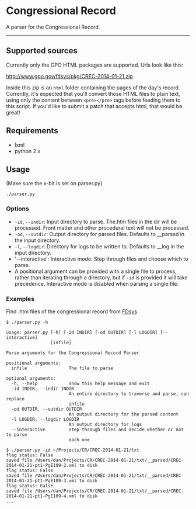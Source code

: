 # Congressional Record

A parser for the Congressional Record.

---

## Supported sources

Currently only the GPO HTML packages are supported. Urls look like this:

<http://www.gpo.gov/fdsys/pkg/CREC-2014-01-21.zip>

Inside this zip is an `html` folder containing the pages of the day's record.
Currently, it's expected that you'll convert those HTML files to plain text, using
only the content between `<pre></pre>` tags before feeding them to this script.
If you'd like to submit a patch that accepts html, that would be great!

## Requirements

- lxml
- python 2.x

## Usage

(Make sure the x-bit is set on parser.py)

`./parser.py`

### Options

- `-id`, `--indir`: Input directory to parse. The.htm files in the dir will be processed. Front matter and other procedural text will not be processed.
- `-od`, `--outdir`: Output directory for parsed files. Defaults to __parsed in the input directory.
- `-l`, `--logdir`: Directory for logs to be written to. Defaults to __log in the input directory.
- '--interactive': Interactive mode: Step through files and choose which to parse.
- A positional argument can be provided with a single file to process, rather than iterating through a directory, but if `-id` is provided it will take precedence. Interactive mode is disabled when parsing a single file.

### Examples
Find .htm files of the congressional record from [FDsys](http://www.gpo.gov/fdsys/browse/collection.action?collectionCode=CREC)

```
$ ./parser.py -h

usage: parser.py [-h] [-id INDIR] [-od OUTDIR] [-l LOGDIR] [--interactive]
                 [infile]

Parse arguments for the Congressional Record Parser

positional arguments:
  infile                The file to parse

optional arguments:
  -h, --help            show this help message and exit
  -id INDIR, --indir INDIR
                        An entire directory to traverse and parse, can replace
                        infile
  -od OUTDIR, --outdir OUTDIR
                        An output directory for the parsed content
  -l LOGDIR, --logdir LOGDIR
                        An output directory for logs
  --interactive         Step through files and decide whether or not to parse
                        each one

$ ./parser.py -id ~/Projects/CR/CREC-2014-01-21/txt
flag status: False
saved file /Users/dan/Projects/CR/CREC-2014-01-21/txt/__parsed/CREC-2014-01-21-pt1-PgE109-2.xml to disk
flag status: False
saved file /Users/dan/Projects/CR/CREC-2014-01-21/txt/__parsed/CREC-2014-01-21-pt1-PgE109-3.xml to disk
flag status: False
saved file /Users/dan/Projects/CR/CREC-2014-01-21/txt/__parsed/CREC-2014-01-21-pt1-PgE109-4.xml to disk
...
```
